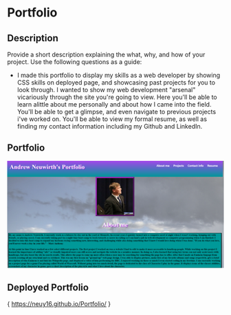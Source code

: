 # Portfolio

## Description

Provide a short description explaining the what, why, and how of your project. Use the following questions as a guide:

- I made this portfolio to display my skills as a web developer by showing CSS skills on deployed page, and showcasing past projects for you to look through.
 I wanted to show my web development "arsenal" vicariously through the site you're going to view. Here you'll be able to learn alittle about me personally and about how I came into the field.
 You'll be able to get a glimpse, and even navigate to previous projects i've worked on. You'll be able to view my formal resume, as well as finding my contact information including my Github and 
 LinkedIn.

 ## Portfolio 

![](assets/images/PortfolioImg.PNG)

## Deployed Portfolio

{ https://neuy16.github.io/Portfolio/ }